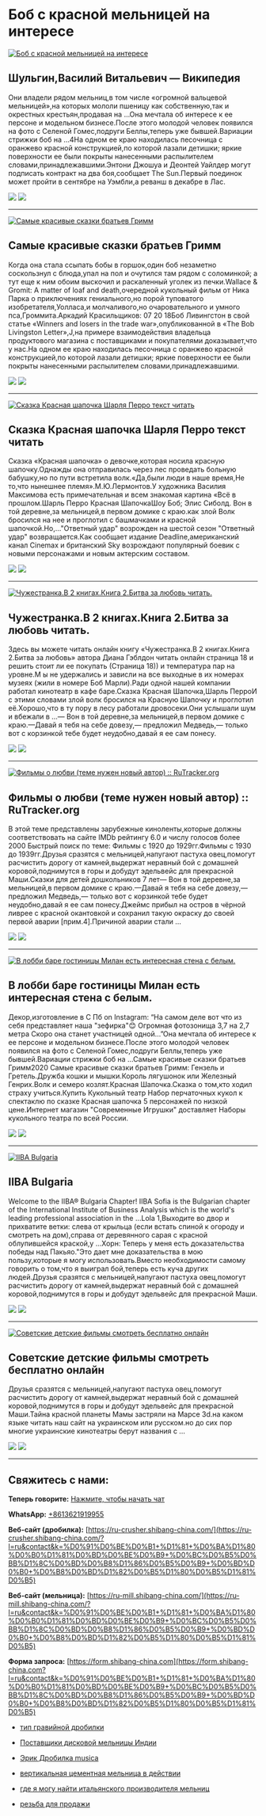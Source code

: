 # Боб с красной мельницей на интересе

<a href="https://swt.shibang-china.com/?l=ru&img&k=%D0%91%D0%BE%D0%B1+%D1%81+%D0%BA%D1%80%D0%B0%D1%81%D0%BD%D0%BE%D0%B9+%D0%BC%D0%B5%D0%BB%D1%8C%D0%BD%D0%B8%D1%86%D0%B5%D0%B9+%D0%BD%D0%B0+%D0%B8%D0%BD%D1%82%D0%B5%D1%80%D0%B5%D1%81%D0%B5" target="_blank">![Боб с красной мельницей на интересе](http://static.shibang-china.com/all-800x300/879.jpg)</a>

## Шульгин,Василий Витальевич — Википедия
Они владели рядом мельниц,в том числе &#171;огромной вальцевой мельницей&#187;,на которых мололи пшеницу как собственную,так и окрестных крестьян,продавая на …Она мечтала об интересе к ее персоне и модельном бизнесе.После этого молодой человек появился на фото с Селеной Гомес,подруги Беллы,теперь уже бывшей.Вариации стрижки боб на …4На одном ее краю находилась песочница с оранжево красной конструкцией,по которой лазали детишки; яркие поверхности ее были покрыты нанесенными распылителем словами,принадлежавшими.Энтони Джошуа и Деонтей Уайлдер могут подписать контракт на два боя,сообщает The Sun.Первый поединок может пройти в сентябре на Уэмбли,а реванш в декабре в Лас.


<a href="https://whatsapp.shibangsoft.com/WhatsApp.php" target="_blank" title="WhatsApp">![](http://static.shibang-china.com/icon/whatsapp.png)</a> <a href="https://swt.shibang-china.com/?l=ru&icon&k=%D0%91%D0%BE%D0%B1+%D1%81+%D0%BA%D1%80%D0%B0%D1%81%D0%BD%D0%BE%D0%B9+%D0%BC%D0%B5%D0%BB%D1%8C%D0%BD%D0%B8%D1%86%D0%B5%D0%B9+%D0%BD%D0%B0+%D0%B8%D0%BD%D1%82%D0%B5%D1%80%D0%B5%D1%81%D0%B5" target="_blank">![](http://static.shibang-china.com/icon/chat-ru.png)</a>

---

<a href="https://swt.shibang-china.com/?l=ru&img&k=%D0%91%D0%BE%D0%B1+%D1%81+%D0%BA%D1%80%D0%B0%D1%81%D0%BD%D0%BE%D0%B9+%D0%BC%D0%B5%D0%BB%D1%8C%D0%BD%D0%B8%D1%86%D0%B5%D0%B9+%D0%BD%D0%B0+%D0%B8%D0%BD%D1%82%D0%B5%D1%80%D0%B5%D1%81%D0%B5" target="_blank">![Самые красивые сказки братьев Гримм](http://static.shibang-china.com/all-800x300/367.jpg)</a>

## Самые красивые сказки братьев Гримм
Когда она стала ссыпать бобы в горшок,один боб незаметно соскользнул с блюда,упал на пол и очутился там рядом с соломинкой; а тут еще к ним обоим выскочил и раскаленный уголек из печки.Wallace &amp; Gromit: A matter of loaf and death,очередной кукольный фильм от Ника Парка о приключениях гениального,но порой туповатого изобретателя,Уолласа,и молчаливого,но очаровательного и умного пса,Громмита.Аркадий Красильщиков: 07 20 18Боб Ливингстон в свой статье &#171;Winners and losers in the trade war&#187;,опубликованной в &#171;The Bob Livingston Letter&#187;,J,на примере взаимодействия владельца продуктового магазина с поставщиками и покупателями доказывает,что у нас.На одном ее краю находилась песочница с оранжево красной конструкцией,по которой лазали детишки; яркие поверхности ее были покрыты нанесенными распылителем словами,принадлежавшими.


<a href="https://whatsapp.shibangsoft.com/WhatsApp.php" target="_blank" title="WhatsApp">![](http://static.shibang-china.com/icon/whatsapp.png)</a> <a href="https://swt.shibang-china.com/?l=ru&icon&k=%D0%91%D0%BE%D0%B1+%D1%81+%D0%BA%D1%80%D0%B0%D1%81%D0%BD%D0%BE%D0%B9+%D0%BC%D0%B5%D0%BB%D1%8C%D0%BD%D0%B8%D1%86%D0%B5%D0%B9+%D0%BD%D0%B0+%D0%B8%D0%BD%D1%82%D0%B5%D1%80%D0%B5%D1%81%D0%B5" target="_blank">![](http://static.shibang-china.com/icon/chat-ru.png)</a>

---

<a href="https://swt.shibang-china.com/?l=ru&img&k=%D0%91%D0%BE%D0%B1+%D1%81+%D0%BA%D1%80%D0%B0%D1%81%D0%BD%D0%BE%D0%B9+%D0%BC%D0%B5%D0%BB%D1%8C%D0%BD%D0%B8%D1%86%D0%B5%D0%B9+%D0%BD%D0%B0+%D0%B8%D0%BD%D1%82%D0%B5%D1%80%D0%B5%D1%81%D0%B5" target="_blank">![Сказка Красная шапочка Шарля Перро текст читать](http://static.shibang-china.com/all-800x300/1402.jpg)</a>

## Сказка Красная шапочка Шарля Перро текст читать
Сказка &#171;Красная шапочка&#187; о девочке,которая носила красную шапочку.Однажды она отправилась через лес проведать больную бабушку,но по пути встретила волк.&#171;Да,были люди в наше время,Не то,что нынешнее племя&#187;.М.Ю.Лермонтов.У художника Василия Максимова есть примечательная и всем знакомая картина &#171;Всё в прошлом.Шарль Перро Красная ШапочкаШоу Боб; Элис Сиболд. Вон в той деревне,за мельницей,в первом домике с краю.как злой Волк бросился на нее и проглотил с башмачками и красной шапочкой.Но,…&quot;Ответный удар&quot; возрожден на шестой сезон &quot;Ответный удар&quot; возвращается.Как сообщает издание Deadline,американский канал Cinemax и британский Sky возрождают популярный боевик с новыми персонажами и новым актерским составом.


<a href="https://whatsapp.shibangsoft.com/WhatsApp.php" target="_blank" title="WhatsApp">![](http://static.shibang-china.com/icon/whatsapp.png)</a> <a href="https://swt.shibang-china.com/?l=ru&icon&k=%D0%91%D0%BE%D0%B1+%D1%81+%D0%BA%D1%80%D0%B0%D1%81%D0%BD%D0%BE%D0%B9+%D0%BC%D0%B5%D0%BB%D1%8C%D0%BD%D0%B8%D1%86%D0%B5%D0%B9+%D0%BD%D0%B0+%D0%B8%D0%BD%D1%82%D0%B5%D1%80%D0%B5%D1%81%D0%B5" target="_blank">![](http://static.shibang-china.com/icon/chat-ru.png)</a>

---

<a href="https://swt.shibang-china.com/?l=ru&img&k=%D0%91%D0%BE%D0%B1+%D1%81+%D0%BA%D1%80%D0%B0%D1%81%D0%BD%D0%BE%D0%B9+%D0%BC%D0%B5%D0%BB%D1%8C%D0%BD%D0%B8%D1%86%D0%B5%D0%B9+%D0%BD%D0%B0+%D0%B8%D0%BD%D1%82%D0%B5%D1%80%D0%B5%D1%81%D0%B5" target="_blank">![Чужестранка.В 2 книгах.Книга 2.Битва за любовь читать.](http://static.shibang-china.com/all-800x300/206.jpg)</a>

## Чужестранка.В 2 книгах.Книга 2.Битва за любовь читать.
Здесь вы можете читать онлайн книгу &#171;Чужестранка.В 2 книгах.Книга 2.Битва за любовь&#187; автора Диана Гэблдон читать онлайн страница 18 и решить стоит ли ее покупать (Страница 18)) и температура пар на уровне.М ы не удержались и зависли на все выходные в их номерах музеях (жили в номере Боб Марли).Ради одной нашей компании работал кинотеатр в кафе баре.Сказка Красная Шапочка,Шарль ПерроИ с этими словами злой волк бросился на Красную Шапочку и проглотил её.Хорошо,что в ту пору в лесу работали дровосеки.Они услышали шум и вбежали в …— Вон в той деревне,за мельницей,в первом домике с краю.—Давай я тебя на себе довезу,— предложил Медведь,— только вот с корзинкой тебе будет неудобно,давай я ее сам понесу.


<a href="https://whatsapp.shibangsoft.com/WhatsApp.php" target="_blank" title="WhatsApp">![](http://static.shibang-china.com/icon/whatsapp.png)</a> <a href="https://swt.shibang-china.com/?l=ru&icon&k=%D0%91%D0%BE%D0%B1+%D1%81+%D0%BA%D1%80%D0%B0%D1%81%D0%BD%D0%BE%D0%B9+%D0%BC%D0%B5%D0%BB%D1%8C%D0%BD%D0%B8%D1%86%D0%B5%D0%B9+%D0%BD%D0%B0+%D0%B8%D0%BD%D1%82%D0%B5%D1%80%D0%B5%D1%81%D0%B5" target="_blank">![](http://static.shibang-china.com/icon/chat-ru.png)</a>

---

<a href="https://swt.shibang-china.com/?l=ru&img&k=%D0%91%D0%BE%D0%B1+%D1%81+%D0%BA%D1%80%D0%B0%D1%81%D0%BD%D0%BE%D0%B9+%D0%BC%D0%B5%D0%BB%D1%8C%D0%BD%D0%B8%D1%86%D0%B5%D0%B9+%D0%BD%D0%B0+%D0%B8%D0%BD%D1%82%D0%B5%D1%80%D0%B5%D1%81%D0%B5" target="_blank">![Фильмы о любви (теме нужен новый автор) :: RuTracker.org](http://static.shibang-china.com/all-800x300/548.jpg)</a>

## Фильмы о любви (теме нужен новый автор) :: RuTracker.org
В этой теме представлены зарубежные киноленты,которые должны соответствовать на сайте IMDb рейтингу 6.0 и числу голосов более 2000 Быстрый поиск по теме: Фильмы с 1920 до 1929гг.Фильмы с 1930 до 1939гг.Друзья сразятся с мельницей,напугают пастуха овец,помогут расчистить дорогу от камней,выдержат неравный бой с домашней коровой,поднимутся в горы и добудут эдельвейс для прекрасной Маши.Сказки для детей дошкольников 7 лет— Вон в той деревне,за мельницей,в первом домике с краю.—Давай я тебя на себе довезу,— предложил Медведь,— только вот с корзинкой тебе будет неудобно,давай я ее сам понесу.Джеймс прибыл на остров в чёрной ливрее с красной окантовкой и сохранил такую окраску до своей первой аварии [прим.4].Причиной аварии стали …


<a href="https://whatsapp.shibangsoft.com/WhatsApp.php" target="_blank" title="WhatsApp">![](http://static.shibang-china.com/icon/whatsapp.png)</a> <a href="https://swt.shibang-china.com/?l=ru&icon&k=%D0%91%D0%BE%D0%B1+%D1%81+%D0%BA%D1%80%D0%B0%D1%81%D0%BD%D0%BE%D0%B9+%D0%BC%D0%B5%D0%BB%D1%8C%D0%BD%D0%B8%D1%86%D0%B5%D0%B9+%D0%BD%D0%B0+%D0%B8%D0%BD%D1%82%D0%B5%D1%80%D0%B5%D1%81%D0%B5" target="_blank">![](http://static.shibang-china.com/icon/chat-ru.png)</a>

---

<a href="https://swt.shibang-china.com/?l=ru&img&k=%D0%91%D0%BE%D0%B1+%D1%81+%D0%BA%D1%80%D0%B0%D1%81%D0%BD%D0%BE%D0%B9+%D0%BC%D0%B5%D0%BB%D1%8C%D0%BD%D0%B8%D1%86%D0%B5%D0%B9+%D0%BD%D0%B0+%D0%B8%D0%BD%D1%82%D0%B5%D1%80%D0%B5%D1%81%D0%B5" target="_blank">![В лобби баре гостиницы Милан есть интересная стена с белым.](http://static.shibang-china.com/all-800x300/1453.jpg)</a>

## В лобби баре гостиницы Милан есть интересная стена с белым.
Декор,изготовление в С Пб on Instagram: “На самом деле вот что из себя представляет наша &quot;зефирка&quot;😊 Огромная фотозонища 3,7 на 2,7 метра Скоро она станет участницей одной…”Она мечтала об интересе к ее персоне и модельном бизнесе.После этого молодой человек появился на фото с Селеной Гомес,подруги Беллы,теперь уже бывшей.Вариации стрижки боб на …Самые красивые сказки братьев Гримм2020 Самые красивые сказки братьев Гримм: Гензель и Гретель.Дружба кошки и мышки.Король лягушонок или Железный Генрих.Волк и семеро козлят.Красная Шапочка.Сказка о том,кто ходил страху учиться.Купить Кукольный театр Набор перчаточных кукол к спектаклю по сказке Красная шапочка 5 персонажей по низкой цене.Интернет магазин &quot;Современные Игрушки&quot; доставляет Наборы кукольного театра по всей России.


<a href="https://whatsapp.shibangsoft.com/WhatsApp.php" target="_blank" title="WhatsApp">![](http://static.shibang-china.com/icon/whatsapp.png)</a> <a href="https://swt.shibang-china.com/?l=ru&icon&k=%D0%91%D0%BE%D0%B1+%D1%81+%D0%BA%D1%80%D0%B0%D1%81%D0%BD%D0%BE%D0%B9+%D0%BC%D0%B5%D0%BB%D1%8C%D0%BD%D0%B8%D1%86%D0%B5%D0%B9+%D0%BD%D0%B0+%D0%B8%D0%BD%D1%82%D0%B5%D1%80%D0%B5%D1%81%D0%B5" target="_blank">![](http://static.shibang-china.com/icon/chat-ru.png)</a>

---

<a href="https://swt.shibang-china.com/?l=ru&img&k=%D0%91%D0%BE%D0%B1+%D1%81+%D0%BA%D1%80%D0%B0%D1%81%D0%BD%D0%BE%D0%B9+%D0%BC%D0%B5%D0%BB%D1%8C%D0%BD%D0%B8%D1%86%D0%B5%D0%B9+%D0%BD%D0%B0+%D0%B8%D0%BD%D1%82%D0%B5%D1%80%D0%B5%D1%81%D0%B5" target="_blank">![IIBA Bulgaria](http://static.shibang-china.com/all-800x300/334.jpg)</a>

## IIBA Bulgaria
Welcome to the IIBA&#174; Bulgaria Chapter! IIBA Sofia is the Bulgarian chapter of the International Institute of Business Analysis which is the world's leading professional association in the …Lola 1,Выходите во двор и прихватите ветки: слева от крыльца (если встать спиной к огороду и смотреть на дом),справа от деревянного сарая с красной облупившейся краской,у …Хорн: Теперь у меня есть доказательства победы над Пакьяо.&quot;Это дает мне доказательства в мою пользу,которые я могу использовать.Вместо необходимости самому говорить о том,что я выиграл бой,теперь есть куча других людей.Друзья сразятся с мельницей,напугают пастуха овец,помогут расчистить дорогу от камней,выдержат неравный бой с домашней коровой,поднимутся в горы и добудут эдельвейс для прекрасной Маши.


<a href="https://whatsapp.shibangsoft.com/WhatsApp.php" target="_blank" title="WhatsApp">![](http://static.shibang-china.com/icon/whatsapp.png)</a> <a href="https://swt.shibang-china.com/?l=ru&icon&k=%D0%91%D0%BE%D0%B1+%D1%81+%D0%BA%D1%80%D0%B0%D1%81%D0%BD%D0%BE%D0%B9+%D0%BC%D0%B5%D0%BB%D1%8C%D0%BD%D0%B8%D1%86%D0%B5%D0%B9+%D0%BD%D0%B0+%D0%B8%D0%BD%D1%82%D0%B5%D1%80%D0%B5%D1%81%D0%B5" target="_blank">![](http://static.shibang-china.com/icon/chat-ru.png)</a>

---

<a href="https://swt.shibang-china.com/?l=ru&img&k=%D0%91%D0%BE%D0%B1+%D1%81+%D0%BA%D1%80%D0%B0%D1%81%D0%BD%D0%BE%D0%B9+%D0%BC%D0%B5%D0%BB%D1%8C%D0%BD%D0%B8%D1%86%D0%B5%D0%B9+%D0%BD%D0%B0+%D0%B8%D0%BD%D1%82%D0%B5%D1%80%D0%B5%D1%81%D0%B5" target="_blank">![Советские детские фильмы смотреть бесплатно онлайн](http://static.shibang-china.com/all-800x300/552.jpg)</a>

## Советские детские фильмы смотреть бесплатно онлайн
Друзья сразятся с мельницей,напугают пастуха овец,помогут расчистить дорогу от камней,выдержат неравный бой с домашней коровой,поднимутся в горы и добудут эдельвейс для прекрасной Маши.Тайна красной планеты Мамы застряли на Марсе 3d.на каком языке читать наш сайт на украинском или русском.но до сих пор многие украинские кинотеатры берут названия с …

<a href="https://whatsapp.shibangsoft.com/WhatsApp.php" target="_blank" title="WhatsApp">![](http://static.shibang-china.com/icon/whatsapp.png)</a> <a href="https://swt.shibang-china.com/?l=ru&icon&k=%D0%91%D0%BE%D0%B1+%D1%81+%D0%BA%D1%80%D0%B0%D1%81%D0%BD%D0%BE%D0%B9+%D0%BC%D0%B5%D0%BB%D1%8C%D0%BD%D0%B8%D1%86%D0%B5%D0%B9+%D0%BD%D0%B0+%D0%B8%D0%BD%D1%82%D0%B5%D1%80%D0%B5%D1%81%D0%B5" target="_blank">![](http://static.shibang-china.com/icon/chat-ru.png)</a>

---
## Свяжитесь с нами:

**Теперь говорите:** [Нажмите, чтобы начать чат](https://swt.shibang-china.com?l=ru&contact&k=%D0%91%D0%BE%D0%B1+%D1%81+%D0%BA%D1%80%D0%B0%D1%81%D0%BD%D0%BE%D0%B9+%D0%BC%D0%B5%D0%BB%D1%8C%D0%BD%D0%B8%D1%86%D0%B5%D0%B9+%D0%BD%D0%B0+%D0%B8%D0%BD%D1%82%D0%B5%D1%80%D0%B5%D1%81%D0%B5)

**WhatsApp:**  [+8613621919955](https://whatsapp.shibangsoft.com/WhatsApp.php)

**Веб-сайт (дробилка):** [https://ru-crusher.shibang-china.com/](https://ru-crusher.shibang-china.com/?l=ru&contact&k=%D0%91%D0%BE%D0%B1+%D1%81+%D0%BA%D1%80%D0%B0%D1%81%D0%BD%D0%BE%D0%B9+%D0%BC%D0%B5%D0%BB%D1%8C%D0%BD%D0%B8%D1%86%D0%B5%D0%B9+%D0%BD%D0%B0+%D0%B8%D0%BD%D1%82%D0%B5%D1%80%D0%B5%D1%81%D0%B5)

**Веб-сайт (мельница):** [https://ru-mill.shibang-china.com/](https://ru-mill.shibang-china.com/?l=ru&contact&k=%D0%91%D0%BE%D0%B1+%D1%81+%D0%BA%D1%80%D0%B0%D1%81%D0%BD%D0%BE%D0%B9+%D0%BC%D0%B5%D0%BB%D1%8C%D0%BD%D0%B8%D1%86%D0%B5%D0%B9+%D0%BD%D0%B0+%D0%B8%D0%BD%D1%82%D0%B5%D1%80%D0%B5%D1%81%D0%B5)

**Форма запроса:** [https://form.shibang-china.com](https://form.shibang-china.com?l=ru&contact&k=%D0%91%D0%BE%D0%B1+%D1%81+%D0%BA%D1%80%D0%B0%D1%81%D0%BD%D0%BE%D0%B9+%D0%BC%D0%B5%D0%BB%D1%8C%D0%BD%D0%B8%D1%86%D0%B5%D0%B9+%D0%BD%D0%B0+%D0%B8%D0%BD%D1%82%D0%B5%D1%80%D0%B5%D1%81%D0%B5)

* [тип гравийной дробилки](../132/%D1%82%D0%B8%D0%BF%20%D0%B3%D1%80%D0%B0%D0%B2%D0%B8%D0%B9%D0%BD%D0%BE%D0%B9%20%D0%B4%D1%80%D0%BE%D0%B1%D0%B8%D0%BB%D0%BA%D0%B8.md)

* [Поставщики дисковой мельницы Индии](../133/%D0%9F%D0%BE%D1%81%D1%82%D0%B0%D0%B2%D1%89%D0%B8%D0%BA%D0%B8%20%D0%B4%D0%B8%D1%81%D0%BA%D0%BE%D0%B2%D0%BE%D0%B9%20%D0%BC%D0%B5%D0%BB%D1%8C%D0%BD%D0%B8%D1%86%D1%8B%20%D0%98%D0%BD%D0%B4%D0%B8%D0%B8.md)

* [Эрик Дробилка musica](../135/%D0%AD%D1%80%D0%B8%D0%BA%20%D0%94%D1%80%D0%BE%D0%B1%D0%B8%D0%BB%D0%BA%D0%B0%20musica.md)

* [вертикальная цементная мельница в действии](../131/%D0%B2%D0%B5%D1%80%D1%82%D0%B8%D0%BA%D0%B0%D0%BB%D1%8C%D0%BD%D0%B0%D1%8F%20%D1%86%D0%B5%D0%BC%D0%B5%D0%BD%D1%82%D0%BD%D0%B0%D1%8F%20%D0%BC%D0%B5%D0%BB%D1%8C%D0%BD%D0%B8%D1%86%D0%B0%20%D0%B2%20%D0%B4%D0%B5%D0%B9%D1%81%D1%82%D0%B2%D0%B8%D0%B8.md)

* [где я могу найти итальянского производителя мельниц](../131/%D0%B3%D0%B4%D0%B5%20%D1%8F%20%D0%BC%D0%BE%D0%B3%D1%83%20%D0%BD%D0%B0%D0%B9%D1%82%D0%B8%20%D0%B8%D1%82%D0%B0%D0%BB%D1%8C%D1%8F%D0%BD%D1%81%D0%BA%D0%BE%D0%B3%D0%BE%20%D0%BF%D1%80%D0%BE%D0%B8%D0%B7%D0%B2%D0%BE%D0%B4%D0%B8%D1%82%D0%B5%D0%BB%D1%8F%20%D0%BC%D0%B5%D0%BB%D1%8C%D0%BD%D0%B8%D1%86.md)

* [резьба для продажи](../134/%D1%80%D0%B5%D0%B7%D1%8C%D0%B1%D0%B0%20%D0%B4%D0%BB%D1%8F%20%D0%BF%D1%80%D0%BE%D0%B4%D0%B0%D0%B6%D0%B8.md)